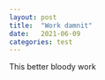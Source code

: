 ```yaml
---
layout: post
title:  "Work damnit"
date:   2021-06-09
categories: test
---
```

This better bloody work